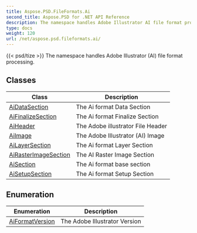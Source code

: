 ```yaml
---
title: Aspose.PSD.FileFormats.Ai
second_title: Aspose.PSD for .NET API Reference
description: The namespace handles Adobe Illustrator AI file format processing
type: docs
weight: 120
url: /net/aspose.psd.fileformats.ai/
---
```

{{< psd/tize >}}
The namespace handles Adobe Illustrator (AI) file format processing.

## Classes

| Class | Description |
| --- | --- |
| [AiDataSection](./aidatasection/) | The Ai format Data Section |
| [AiFinalizeSection](./aifinalizesection/) | The Ai format Finalize Section |
| [AiHeader](./aiheader/) | The Adobe illustrator File Header |
| [AiImage](./aiimage/) | The Adobe Illustrator (AI) Image |
| [AiLayerSection](./ailayersection/) | The Ai format Layer Section |
| [AiRasterImageSection](./airasterimagesection/) | The AI Raster Image Section |
| [AiSection](./aisection/) | The Ai format base section |
| [AiSetupSection](./aisetupsection/) | The Ai format Setup Section |
## Enumeration

| Enumeration | Description |
| --- | --- |
| [AiFormatVersion](./aiformatversion/) | The Adobe Illustrator Version |


